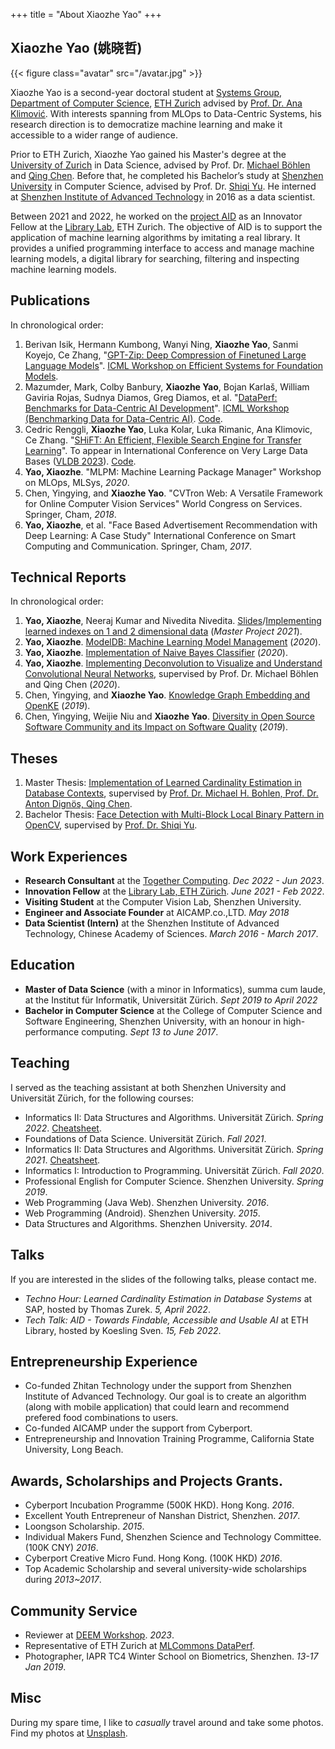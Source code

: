 +++
title = "About Xiaozhe Yao"
+++

## Xiaozhe Yao (姚晓哲)

{{< figure class="avatar" src="/avatar.jpg" >}}

Xiaozhe Yao is a second-year doctoral student at [Systems Group](https://systems.ethz.ch/), [Department of Computer Science](https://inf.ethz.ch/), [ETH Zurich](https://ethz.ch) advised by [Prof. Dr. Ana Klimović](https://anakli.inf.ethz.ch/). With interests spanning from MLOps to Data-Centric Systems, his research direction is to democratize machine learning and make it accessible to a wider range of audience.

Prior to ETH Zurich, Xiaozhe Yao gained his Master's degree at the [University of Zurich](https://uzh.ch) in Data Science, advised by Prof. Dr. [Michael Böhlen](https://www.ifi.uzh.ch/en/dbtg/Staff/Boehlen.html) and [Qing Chen](https://qingchen3.github.io/). Before that, he completed his Bachelor’s study at [Shenzhen University](https://szu.edu.cn) in Computer Science, advised by Prof. Dr. [Shiqi Yu](http://yushiqi.cn/). He interned at [Shenzhen Institute of Advanced Technology](https://siat.ac.cn) in 2016 as a data scientist.

Between 2021 and 2022, he worked on the [project AID](https://aid.autoai.org) as an Innovator Fellow at the [Library Lab](https://www.librarylab.ethz.ch/), ETH Zurich. The objective of AID is to support the application of machine learning algorithms by imitating a real library. It provides a unified programming interface to access and manage machine learning models, a digital library for searching, filtering and inspecting machine learning models.

## Publications

In chronological order:

1. Berivan Isik, Hermann Kumbong, Wanyi Ning, **Xiaozhe Yao**, Sanmi Koyejo, Ce Zhang, "[GPT-Zip: Deep Compression of Finetuned Large Language Models](https://openreview.net/forum?id=hO0c2tG2xL)". [ICML Workshop on Efficient Systems for Foundation Models](https://es-fomo.com/).
2. Mazumder, Mark, Colby Banbury, **Xiaozhe Yao**, Bojan Karlaš, William Gaviria Rojas, Sudnya Diamos, Greg Diamos, et al. "[DataPerf: Benchmarks for Data-Centric AI Development](http://arxiv.org/abs/2207.10062)". [ICML Workshop (Benchmarking Data for Data-Centric AI)](https://sites.google.com/view/dataperf2022). [Code](https://github.com/mlcommons/dataperf).
3. Cedric Renggli, **Xiaozhe Yao**, Luka Kolar, Luka Rimanic, Ana Klimovic, Ce Zhang. "[SHiFT: An Efficient, Flexible Search Engine for Transfer Learning](https://arxiv.org/abs/2204.01457)". To appear in International Conference on Very Large Data Bases ([VLDB 2023](https://vldb.org/2023/)). [Code](https://github.com/ds3lab/shift).
4. **Yao, Xiaozhe**. "MLPM: Machine Learning Package Manager" Workshop on MLOps, MLSys, *2020*.
5. Chen, Yingying, and **Xiaozhe Yao**. "CVTron Web: A Versatile Framework for Online Computer Vision Services" World Congress on Services. Springer, Cham, *2018*.
6. **Yao, Xiaozhe**, et al. "Face Based Advertisement Recommendation with Deep Learning: A Case Study" International Conference on Smart Computing and Communication. Springer, Cham, *2017*.

## Technical Reports

In chronological order:

1. **Yao, Xiaozhe**, Neeraj Kumar and Nivedita Nivedita. [Slides](https://mfr.de-1.osf.io/render?url=https://osf.io/m2sj6/?direct%26mode=render%26action=download%26mode=render)/[Implementing learned indexes on 1 and 2 dimensional data](https://mfr.de-1.osf.io/render?url=https://osf.io/2cerk/?direct%26mode=render%26action=download%26mode=render) (*Master Project 2021*).
2. **Yao, Xiaozhe**. [ModelDB: Machine Learning Model Management](https://mfr.de-1.osf.io/render?url=https://osf.io/8sehj/?direct%26mode=render%26action=download%26mode=render) (*2020*).
3. **Yao, Xiaozhe**. [Implementation of Naive Bayes Classifier](https://mfr.de-1.osf.io/render?url=https://osf.io/ws4ev/?direct%26mode=render%26action=download%26mode=render) (*2020*).
4. **Yao, Xiaozhe**. [Implementing Deconvolution to Visualize and Understand Convolutional Neural Networks](https://mfr.de-1.osf.io/render?url=https://osf.io/hbryd/?direct%26mode=render%26action=download%26mode=render), supervised by Prof. Dr. Michael Böhlen and Qing Chen (*2020*).
5. Chen, Yingying, and **Xiaozhe Yao**. [Knowledge Graph Embedding and OpenKE](https://mfr.de-1.osf.io/render?url=https://osf.io/byhvc/?action=download%26mode=render) (*2019*).
6. Chen, Yingying, Weijie Niu and **Xiaozhe Yao**. [Diversity in Open Source Software Community and its Impact on Software Quality](https://mfr.de-1.osf.io/render?url=https://osf.io/kg3hn/?action=download%26mode=render) (*2019*).

## Theses

1. Master Thesis: [Implementation of Learned Cardinality Estimation in Database Contexts](https://www.merlin.uzh.ch/publication/show/22306), supervised by [Prof. Dr. Michael H. Bohlen, Prof. Dr. Anton Dignös, Qing Chen](https://www.ifi.uzh.ch/en/dbtg.html).
2. Bachelor Thesis: [Face Detection with Multi-Block Local Binary Pattern in OpenCV](https://mfr.de-1.osf.io/render?url=https://osf.io/kme5n/?direct%26mode=render%26action=download%26mode=render), supervised by [Prof. Dr. Shiqi Yu](https://faculty.sustech.edu.cn/yusq/en/).

## Work Experiences

* **Research Consultant** at the [Together Computing](https://www.together.xyz/). *Dec 2022 - Jun 2023*.
* **Innovation Fellow** at the [Library Lab, ETH Zürich](https://librarylab.ethz.ch). *June 2021 - Feb 2022*.
* **Visiting Student** at the Computer Vision Lab, Shenzhen University.
* **Engineer and Associate Founder** at AICAMP.co.,LTD. *May 2018*
* **Data Scientist (Intern)** at the Shenzhen Institute of Advanced Technology, Chinese Academy of Sciences. *March 2016 - March 2017*.

## Education

* **Master of Data Science** (with a minor in Informatics), summa cum laude, at the Institut für Informatik, Universität Zürich. *Sept 2019 to April 2022*
* **Bachelor in Computer Science** at the College of Computer Science and Software Engineering, Shenzhen University, with an honour in high-performance computing. *Sept 13 to June 2017*.

## Teaching

I served as the teaching assistant at both Shenzhen University and Universität Zürich, for the following courses: 

* Informatics II: Data Structures and Algorithms. Universität Zürich. *Spring 2022*. [Cheatsheet](https://xzyaoi.github.io/uzh-info2-cheatsheet/).
* Foundations of Data Science. Universität Zürich. *Fall 2021*.
* Informatics II: Data Structures and Algorithms. Universität Zürich. *Spring 2021*. [Cheatsheet](https://xzyaoi.github.io/uzh-info2-cheatsheet/).
* Informatics I: Introduction to Programming. Universität Zürich. *Fall 2020*.
* Professional English for Computer Science. Shenzhen University. *Spring 2019*.
* Web Programming (Java Web). Shenzhen University. *2016*.
* Web Programming (Android). Shenzhen University. *2015*.
* Data Structures and Algorithms. Shenzhen University. *2014*.

## Talks

If you are interested in the slides of the following talks, please contact me.

* *Techno Hour: Learned Cardinality Estimation in Database Systems* at SAP, hosted by Thomas Zurek. *5, April 2022*.
* *Tech Talk: AID - Towards Findable, Accessible and Usable AI* at ETH Library, hosted by Koesling Sven. *15, Feb 2022*.

## Entrepreneurship Experience

* Co-funded Zhitan Technology under the support from Shenzhen Institute of Advanced Technology. Our goal is to create an algorithm (along with mobile application) that could learn and recommend prefered food combinations to users.
* Co-funded AICAMP under the support from Cyberport.
* Entrepreneurship and Innovation Training Programme, California State University, Long Beach.

## Awards, Scholarships and Projects Grants.

* Cyberport Incubation Programme (500K HKD). Hong Kong. *2016*.
* Excellent Youth Entrepreneur of Nanshan District, Shenzhen. *2017*.
* Loongson Scholarship. *2015*.
* Individual Makers Fund, Shenzhen Science and Technology Committee. (100K CNY) *2016*.
* Cyberport Creative Micro Fund. Hong Kong. (100K HKD) *2016*.
* Top Academic Scholarship and several university-wide scholarships during *2013~2017*.

## Community Service
* Reviewer at [DEEM Workshop]((http://deem-workshop.org/)). *2023*.
* Representative of ETH Zurich at [MLCommons DataPerf](https://dataperf.org).
* Photographer, IAPR TC4 Winter School on Biometrics, Shenzhen. *13-17 Jan 2019*.

## Misc

During my spare time, I like to *casually* travel around and take some photos. Find my photos at [Unsplash](https://unsplash.com/collections/PEHOFCF6ip8/landscapes).
